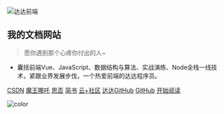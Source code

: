 <!-- 封面页 -->
![达达前端](https://cdn.jsdelivr.net/gh/webVueBlog/dadapic/img/hero.png)

<!-- # 达达前端 -->

## 我的文档网站
> 愿你遇到那个心疼你付出的人~

<!-- * 记录每一天的进步, 一分耕耘，一分收获
* 达达前端技术社群：一个有趣的且乐于分享的人。 -->
* 囊括前端Vue、JavaScript、数据结构与算法、实战演练、Node全栈一线技术，紧跟业界发展步伐，一个热爱前端的达达程序员。

[CSDN](https://blog.csdn.net/qq_36232611)
[魔王哪吒](https://juejin.im/user/5e477d7ce51d4526c550a27d)
[思否](https://segmentfault.com/u/dashucoding)
[简书](https://www.jianshu.com/u/c785ece603d1)
[云+社区](https://cloud.tencent.com/developer/user/1435798)
[达达GitHub](https://github.com/huangguangda)
[GitHub](https://github.com/webVueBlog)
[开始阅读](/README.md)

<!-- 背景色 -->
![color](#fff)
